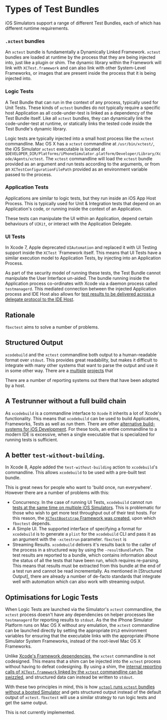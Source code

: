# Types of Test Bundles

iOS Simulators support a range of different Test Bundles, each of which has different runtime requirements.

### `.xctest` bundles

An `xctest` bundle is fundamentally a Dynamically Linked Framework. `xctest` bundles are loaded at runtime by the process that they are being injected into, just like a plugin or shim. The dynamic library within the Framework will link with `XCTest.framework` and can also link with other System-Level Frameworks, or images that are present inside the process that it is being injected into.

### Logic Tests

A Test Bundle that can run in the context of any process, typically used for Unit Tests. These kinds of `xctest` bundles do not typically require a specific host Application as all code-under-test is linked as a dependency of the Test Bundle itself. Like all `xctest` bundles, they can dynamically link the code-under-test at runtime, or statically links the tested code inside the Test Bundle's dynamic library. 

Logic tests are typically injected into a small host process like the `xctest` commandline. Mac OS X has a `xctest` commandline at `/usr/bin/xctest/`, the iOS Simulator `xctest` executable is located at `$DEVELOPER_DIR/Platforms/iPhoneSimulator.platform/Developer/Library/Xcode/Agents/xctest`. The `xctest` commandline will load the `xctest` bundle provided as an argument and run tests according to the arguments, or from an `XCTestConfigurationFilePath` provided as an environment variable passed to the process.

### Application Tests

Applications are similar to logic tests, but they run inside an iOS App Host Process. This is typically used for Unit & Integration tests that depend on an Application's code, or running inside the context of an Application. 

These tests can manipulate the UI within an Application, depend certain behaviours of `UIKit`, or interact with the Application Delegate.

### UI Tests

In Xcode 7, Apple deprecated `UIAutomation` and replaced it with UI Testing support inside the `XCTest` `Framework itself. This means that UI Tests have a similar execution model to Application Tests, by injecting into an Application Process. 

As part of the security model of running these tests, the Test Bundle cannot manipulate the User Interface un-aided. The bundle running inside the Application process co-ordinates with Xcode via a daemon process called `testmanagerd`. This mediated connection between the injected Application process and IDE Host also allows for [test results to be delivered across a delegate protocol to the IDE Host](https://github.com/facebook/FBSimulatorControl/blob/master/PrivateHeaders/XCTest/XCTestManager_IDEInterface-Protocol.h).

## Rationale

`fbxctest` aims to solve a number of problems.

## Structured Output

`xcodebuild` and the `xctest` commandline both output to a human-readable format over `stdout`. This provides great readability, but makes it difficult to integrate with many other systems that want to parse the output and use it in some other way. There are a [multiple](https://github.com/facebook/xctool#reporters) [projects](https://github.com/supermarin/xcpretty) that 

There are a number of reporting systems out there that have been adopted by a host.

## A Testrunner without a full build chain

As `xcodebuild` is a commandline interface to `Xcode` it inherits a lot of Xcode's functionality. This means that `xcodebuild` can be used to build Applications, Frameworks, Tests as well as run them. There are other [alternative build-systems for iOS Development](https://buckbuild.com). For these tools, an entire commandline to a modern IDE is excessive, when a single executable that is specialized for running tests is sufficient.

## A better `test-without-building`.

In Xcode 8, Apple added the `test-without-building` action to `xcodebuild`'s commandline. This allows `xcodebuild` to be used with a pre-built test bundle.

This is great news for people who want to 'build once, run everywhere'. However there are a number of problems with this:

- Concurrency. In the case of running UI Tests, `xcodebuild` cannot run [tests at the same time on multiple iOS Simulators](https://github.com/facebook/FBSimulatorControl). This is problematic for those who wish to get more test throughput out of their test hosts. For this reason, the [`XCTestBootstrap` Framework was created](https://github.com/facebook/FBSimulatorControl/blob/master/XCTestBootstrap/README.md), upon which `fbxctest` depends.
- A Simple UI. The supported interface of specifying a format for `xcodebuild` is to generate a `plist` for the `xcodebuild` CLI and pass it as an argument with the `-xctestrun` parameter. `fbxctest` is 
- Streaming Results. `xcodebuild` delivers it's results back to the caller of the process in a structured way by using the `-resultBundlePath`. The test results are reported to a bundle, which contains information about the status of all the tests that have been run, which requires re-parsing. This means that results must be extracted from this bundle at the end of a test run and cannot be read incrementally. As mentioned in [Structured Output], there are already a number of de-facto standards that integrate well with automation which can also work with streaming output.

## Optimisations for Logic Tests

When Logic Tests are launched via the Simulator's `xctest` commandline, the `xctest` process doesn't have any dependencies on helper processes like `testmanagerd` for reporting results to `stdout`. As the the iPhone Simulator Platform runs on Mac OS X without any emulation, the `xctest` commandline can be launched directly by setting the appropriate `DYLD` environment variables for ensuring that the executable links with the appropriate iPhone Simulator System Frameworks, instead of the root-level Mac OS X Frameworks.

Unlike [Xcode's Framework dependencies](https://gist.github.com/lawrencelomax/7c36f447c819502f12f67173132607e6), the `xctest` commandline is not codesigned. This means that a shim can be injected into the `xctest` process without having to defeat codesigning. By using a shim, the [internal reporting calls of `XCTest.framework` linked by the `xctest` commandline can be swizzled](https://github.com/facebook/xctool/blob/master/otest-shim/otest-shim/otest-shim.m), and structured data can instead be written to `stdout`.

With these two principles in mind, this is how [`xctool` runs `xctest` bundles without a booted Simulator](https://github.com/facebook/xctool/blob/master/xctool/xctool/OCUnitIOSLogicTestRunner.m) and gets structured output instead of the default output of `xctest`. `fbxctest` will use a similar strategy to run logic tests and get the same output.

This is not currently implemented.
